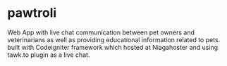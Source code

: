 # pawtroli
Web App with live chat communication between pet owners and veterinarians as well as providing educational information related to pets. built with Codeigniter framework which hosted at Niagahoster and using tawk.to plugin as a live chat. 
